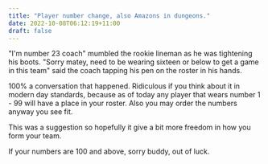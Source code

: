```yaml
---
title: "Player number change, also Amazons in dungeons."
date: 2022-10-08T06:12:19+11:00
draft: false
---
```


"I'm number 23 coach" mumbled the rookie lineman as he was tightening his boots.
"Sorry matey, need to be wearing sixteen or below to get a game in this team" said the coach tapping his pen on the roster in his hands.

100% a conversation that happened. Ridiculous if you think about it in modern day standards, because as of today any player that wears number 1 - 99 will have a place in your roster. Also you may order the numbers anyway you see fit.

This was a suggestion so hopefully it give a bit more freedom in how you form your team.

If your numbers are 100 and above, sorry buddy, out of luck.

